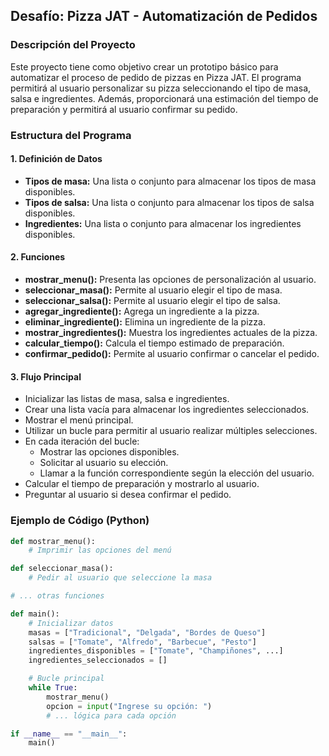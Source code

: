 ## Desafío: Pizza JAT - Automatización de Pedidos

### Descripción del Proyecto

Este proyecto tiene como objetivo crear un prototipo básico para automatizar el proceso de pedido de pizzas en Pizza JAT. El programa permitirá al usuario personalizar su pizza seleccionando el tipo de masa, salsa e ingredientes. Además, proporcionará una estimación del tiempo de preparación y permitirá al usuario confirmar su pedido.

### Estructura del Programa

#### 1. Definición de Datos

* **Tipos de masa:** Una lista o conjunto para almacenar los tipos de masa disponibles.
* **Tipos de salsa:** Una lista o conjunto para almacenar los tipos de salsa disponibles.
* **Ingredientes:** Una lista o conjunto para almacenar los ingredientes disponibles.

#### 2. Funciones

* **mostrar_menu():** Presenta las opciones de personalización al usuario.
* **seleccionar_masa():** Permite al usuario elegir el tipo de masa.
* **seleccionar_salsa():** Permite al usuario elegir el tipo de salsa.
* **agregar_ingrediente():** Agrega un ingrediente a la pizza.
* **eliminar_ingrediente():** Elimina un ingrediente de la pizza.
* **mostrar_ingredientes():** Muestra los ingredientes actuales de la pizza.
* **calcular_tiempo():** Calcula el tiempo estimado de preparación.
* **confirmar_pedido():** Permite al usuario confirmar o cancelar el pedido.

#### 3. Flujo Principal

* Inicializar las listas de masa, salsa e ingredientes.
* Crear una lista vacía para almacenar los ingredientes seleccionados.
* Mostrar el menú principal.
* Utilizar un bucle para permitir al usuario realizar múltiples selecciones.
* En cada iteración del bucle:
    * Mostrar las opciones disponibles.
    * Solicitar al usuario su elección.
    * Llamar a la función correspondiente según la elección del usuario.
* Calcular el tiempo de preparación y mostrarlo al usuario.
* Preguntar al usuario si desea confirmar el pedido.

### Ejemplo de Código (Python)

```python
def mostrar_menu():
    # Imprimir las opciones del menú

def seleccionar_masa():
    # Pedir al usuario que seleccione la masa

# ... otras funciones

def main():
    # Inicializar datos
    masas = ["Tradicional", "Delgada", "Bordes de Queso"]
    salsas = ["Tomate", "Alfredo", "Barbecue", "Pesto"]
    ingredientes_disponibles = ["Tomate", "Champiñones", ...]
    ingredientes_seleccionados = []

    # Bucle principal
    while True:
        mostrar_menu()
        opcion = input("Ingrese su opción: ")
        # ... lógica para cada opción

if __name__ == "__main__":
    main()